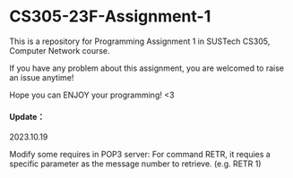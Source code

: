 # CS305-23F-Assignment-1
This is a repository for Programming Assignment 1 in SUSTech CS305, Computer Network course.

If you have any problem about this assignment, you are welcomed to raise an issue anytime!

Hope you can ENJOY your programming! <3



#### Update：

2023.10.19 

Modify some requires in POP3 server: For command RETR, it requies a specific parameter as the message number to retrieve. (e.g. RETR 1)

